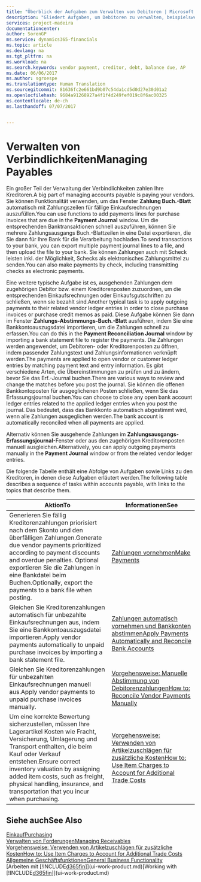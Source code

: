 ```yaml
---
title: "Überblick der Aufgaben zum Verwalten von Debitoren | Microsoft Docs"
description: "Gliedert Aufgaben, um Debitoren zu verwalten, beispielsweise zahlende Gläubiger oder ausgehende Zahlungen an Buch-Posten, um Rechnungen oder Gutschriften zu schließen."
services: project-madeira
documentationcenter: 
author: SorenGP
ms.service: dynamics365-financials
ms.topic: article
ms.devlang: na
ms.tgt_pltfrm: na
ms.workload: na
ms.search.keywords: vendor payment, creditor, debt, balance due, AP
ms.date: 06/06/2017
ms.author: sgroespe
ms.translationtype: Human Translation
ms.sourcegitcommit: 81636fc2e661bd9b07c54da1cd5d0d27e30d01a2
ms.openlocfilehash: 9684a91268927a4f1f4d249fef019c8f6ac00325
ms.contentlocale: de-ch
ms.lasthandoff: 07/07/2017


---
```

# <a name="managing-payables"></a><span data-ttu-id="0277e-103">Verwalten von Verbindlichkeiten</span><span class="sxs-lookup"><span data-stu-id="0277e-103">Managing Payables</span></span>
<span data-ttu-id="0277e-104">Ein großer Teil der Verwaltung der Verbindlichkeiten zahlen Ihre Kreditoren.</span><span class="sxs-lookup"><span data-stu-id="0277e-104">A big part of managing accounts payable is paying your vendors.</span></span> <span data-ttu-id="0277e-105">Sie können Funktionalität verwenden, um das Fenster **Zahlung Buch.-Blatt** automatisch mit Zahlungszeilen für fällige Einkaufsrechnungen auszufüllen.</span><span class="sxs-lookup"><span data-stu-id="0277e-105">You can use functions to add payments lines for purchase invoices that are due in the **Payment Journal** window.</span></span> <span data-ttu-id="0277e-106">Um die entsprechenden Banktransaktionen schnell auszuführen, können Sie mehrere Zahlungsausgangs Buch.-Blattzeilen in eine Datei exportieren, die Sie dann für Ihre Bank für die Verarbeitung hochladen.</span><span class="sxs-lookup"><span data-stu-id="0277e-106">To send transactions to your bank, you can export multiple payment journal lines to a file, and then upload the file to your bank.</span></span> <span data-ttu-id="0277e-107">Sie können Zahlungen auch mit Scheck leisten inkl. der Möglichkeit, Schecks als elektronisches Zahlungsmittel zu senden.</span><span class="sxs-lookup"><span data-stu-id="0277e-107">You can also make payments by check, including transmitting checks as electronic payments.</span></span>

<span data-ttu-id="0277e-108">Eine weitere typische Aufgabe ist es, ausgehenden Zahlungen dem zugehörigen Debitor bzw. einem Kreditorenposten zuzuordnen, um die entsprechenden Einkaufsrechnungen oder Einkaufsgutschriften zu schließen, wenn sie bezahlt sind.</span><span class="sxs-lookup"><span data-stu-id="0277e-108">Another typical task is to apply outgoing payments to their related vendor ledger entries in order to close purchase invoices or purchase credit memos as paid.</span></span> <span data-ttu-id="0277e-109">Diese Aufgabe können Sie dann im Fenster **Zahlungs-Abstimmungs-Buch.-Blatt** ausführen, indem Sie eine Bankkontoauszugsdatei importieren, um die Zahlungen schnell zu erfassen.</span><span class="sxs-lookup"><span data-stu-id="0277e-109">You can do this in the **Payment Reconciliation Journal** window by importing a bank statement file to register the payments.</span></span> <span data-ttu-id="0277e-110">Die Zahlungen werden angewendet, um Debitoren- oder Kreditorenposten zu öffnen, indem passender Zahlungstext und Zahlungsinformationen verknüpft werden.</span><span class="sxs-lookup"><span data-stu-id="0277e-110">The payments are applied to open vendor or customer ledger entries by matching payment text and entry information.</span></span> <span data-ttu-id="0277e-111">Es gibt verschiedene Arten, die Übereinstimmungen zu prüfen und zu ändern, bevor Sie das Erf.-Journal buchen.</span><span class="sxs-lookup"><span data-stu-id="0277e-111">There are various ways to review and change the matches before you post the journal.</span></span> <span data-ttu-id="0277e-112">Sie können die offenen Bankkontoposten für ausgeglichenen Posten schließen, wenn Sie das Erfassungsjournal buchen.</span><span class="sxs-lookup"><span data-stu-id="0277e-112">You can choose to close any open bank account ledger entries related to the applied ledger entries when you post the journal.</span></span> <span data-ttu-id="0277e-113">Das bedeutet, dass das Bankkonto automatisch abgestimmt wird, wenn alle Zahlungen ausgeglichen werden.</span><span class="sxs-lookup"><span data-stu-id="0277e-113">The bank account is automatically reconciled when all payments are applied.</span></span>

<span data-ttu-id="0277e-114">Alternativ können Sie ausgehende Zahlungen im **Zahlungsausgangs-Erfassungsjournal**-Fenster oder aus den zugehörigen Kreditorenposten manuell ausgleichen.</span><span class="sxs-lookup"><span data-stu-id="0277e-114">Alternatively, you can apply outgoing payments manually in the **Payment Journal** window or from the related vendor ledger entries.</span></span>

<span data-ttu-id="0277e-115">Die folgende Tabelle enthält eine Abfolge von Aufgaben sowie Links zu den Kreditoren, in denen diese Aufgaben erläutert werden.</span><span class="sxs-lookup"><span data-stu-id="0277e-115">The following table describes a sequence of tasks within accounts payable, with links to the topics that describe them.</span></span>

| <span data-ttu-id="0277e-116">Aktion</span><span class="sxs-lookup"><span data-stu-id="0277e-116">To</span></span> | <span data-ttu-id="0277e-117">Informationen</span><span class="sxs-lookup"><span data-stu-id="0277e-117">See</span></span> |
| --- | --- |
| <span data-ttu-id="0277e-118">Generieren Sie fällig Kreditorenzahlungen priorisiert nach dem Skonto und den überfälligen Zahlungen.</span><span class="sxs-lookup"><span data-stu-id="0277e-118">Generate due vendor payments prioritized according to payment discounts and overdue penalties.</span></span> <span data-ttu-id="0277e-119">Optional exportieren Sie die Zahlungen in eine Bankdatei beim Buchen.</span><span class="sxs-lookup"><span data-stu-id="0277e-119">Optionally, export the payments to a bank file when posting.</span></span> |[<span data-ttu-id="0277e-120">Zahlungen vornehmen</span><span class="sxs-lookup"><span data-stu-id="0277e-120">Make Payments</span></span>](payables-make-payments.md) |
| <span data-ttu-id="0277e-121">Gleichen Sie Kreditorenzahlungen automatisch für unbezahlte Einkaufsrechnungen aus, indem Sie eine Bankkontoauszugsdatei importieren.</span><span class="sxs-lookup"><span data-stu-id="0277e-121">Apply vendor payments automatically to unpaid purchase invoices by importing a bank statement file.</span></span> |[<span data-ttu-id="0277e-122">Zahlungen automatisch vornehmen und Bankkonten abstimmen</span><span class="sxs-lookup"><span data-stu-id="0277e-122">Apply Payments Automatically and Reconcile Bank Accounts</span></span>](receivables-apply-payments-auto-reconcile-bank-accounts.md) |
| <span data-ttu-id="0277e-123">Gleichen Sie Kreditorenzahlungen für unbezahlten Einkaufsrechnungen manuell aus.</span><span class="sxs-lookup"><span data-stu-id="0277e-123">Apply vendor payments to unpaid purchase invoices manually.</span></span> |[<span data-ttu-id="0277e-124">Vorgehensweise: Manuelle Abstimmung von Debitorenzahlungen</span><span class="sxs-lookup"><span data-stu-id="0277e-124">How to: Reconcile Vendor Payments Manually</span></span>](payables-how-apply-purchase-transactions-manually.md) |
|<span data-ttu-id="0277e-125">Um eine korrekte Bewertung sicherzustellen, müssen Ihre Lagerartikel Kosten wie Fracht, Versicherung, Umlagerung und Transport enthalten, die beim Kauf oder Verkauf entstehen.</span><span class="sxs-lookup"><span data-stu-id="0277e-125">Ensure correct inventory valuation by assigning added item costs, such as freight, physical handling, insurance, and transportation that you incur when purchasing.</span></span>|[<span data-ttu-id="0277e-126">Vorgehensweise: Verwenden von Artikelzuschlägen für zusätzliche Kosten</span><span class="sxs-lookup"><span data-stu-id="0277e-126">How to: Use Item Charges to Account for Additional Trade Costs</span></span>](payables-how-assign-item-charges.md)|

## <a name="see-also"></a><span data-ttu-id="0277e-127">Siehe auch</span><span class="sxs-lookup"><span data-stu-id="0277e-127">See Also</span></span>
[<span data-ttu-id="0277e-128">Einkauf</span><span class="sxs-lookup"><span data-stu-id="0277e-128">Purchasing</span></span>](purchasing-manage-purchasing.md)  
[<span data-ttu-id="0277e-129">Verwalten von Forderungen</span><span class="sxs-lookup"><span data-stu-id="0277e-129">Managing Receivables</span></span>](receivables-manage-receivables.md)  
[<span data-ttu-id="0277e-130">Vorgehensweise: Verwenden von Artikelzuschlägen für zusätzliche Kosten</span><span class="sxs-lookup"><span data-stu-id="0277e-130">How to: Use Item Charges to Account for Additional Trade Costs</span></span>](payables-how-assign-item-charges.md)  
[<span data-ttu-id="0277e-131">Allgemeine Geschäftsfunktionen</span><span class="sxs-lookup"><span data-stu-id="0277e-131">General Business Functionality</span></span>](ui-across-business-areas.md)  
<span data-ttu-id="0277e-132">[Arbeiten mit [!INCLUDE[d365fin](includes/d365fin_md.md)]](ui-work-product.md)</span><span class="sxs-lookup"><span data-stu-id="0277e-132">[Working with [!INCLUDE[d365fin](includes/d365fin_md.md)]](ui-work-product.md)</span></span>

